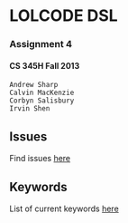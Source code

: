 # LOLCODE DSL
### Assignment 4
#### CS 345H Fall 2013

	Andrew Sharp
	Calvin MacKenzie
	Corbyn Salisbury
	Irvin Shen

## Issues
Find issues [here](https://github.com/calvinmm/lolcode-dsl/issues)

## Keywords
List of current keywords [here](keywords.md)





	